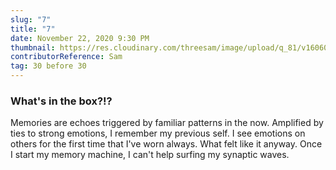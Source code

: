 ```yaml
---
slug: "7"
title: "7"
date: November 22, 2020 9:30 PM
thumbnail: https://res.cloudinary.com/threesam/image/upload/q_81/v1606097785/037A5B45-A72E-4C0D-8A4F-3769F1B520D7_alenon.jpg
contributorReference: Sam
tag: 30 before 30
---
```

### What's in the box?!?

Memories are echoes triggered by familiar patterns in the now. Amplified by ties to strong emotions, I remember my previous self. I see emotions on others for the first time that I've worn always. What felt like it anyway. Once I start my memory machine, I can't help surfing my synaptic waves.